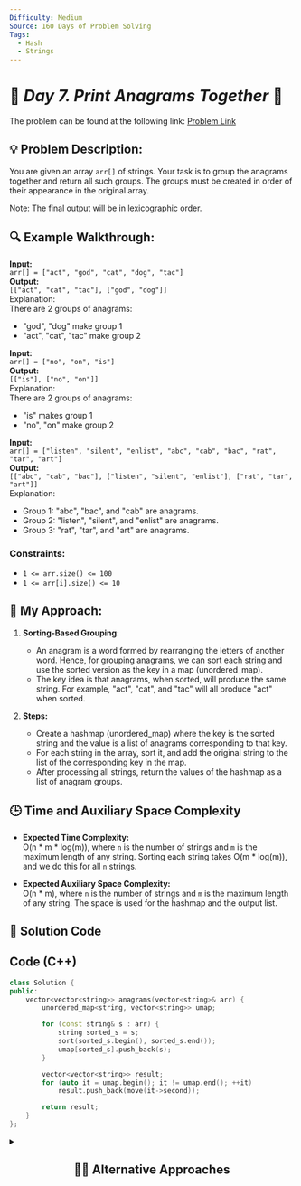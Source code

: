```yaml
---
Difficulty: Medium  
Source: 160 Days of Problem Solving  
Tags:
  - Hash
  - Strings
---
```


# 🚀 _Day 7. Print Anagrams Together_ 🧠

The problem can be found at the following link: [Problem Link](https://www.geeksforgeeks.org/batch/gfg-160-problems/track/hashing-gfg-160/problem/print-anagrams-together)

## 💡 **Problem Description:**

You are given an array `arr[]` of strings. Your task is to group the anagrams together and return all such groups. The groups must be created in order of their appearance in the original array.

Note: The final output will be in lexicographic order.

## 🔍 **Example Walkthrough:**

**Input:**  
`arr[] = ["act", "god", "cat", "dog", "tac"]`  
**Output:**  
`[["act", "cat", "tac"], ["god", "dog"]]`  
Explanation:  
There are 2 groups of anagrams:
- "god", "dog" make group 1
- "act", "cat", "tac" make group 2

**Input:**  
`arr[] = ["no", "on", "is"]`  
**Output:**  
`[["is"], ["no", "on"]]`  
Explanation:  
There are 2 groups of anagrams:
- "is" makes group 1
- "no", "on" make group 2

**Input:**  
`arr[] = ["listen", "silent", "enlist", "abc", "cab", "bac", "rat", "tar", "art"]`  
**Output:**  
`[["abc", "cab", "bac"], ["listen", "silent", "enlist"], ["rat", "tar", "art"]]`  
Explanation:  
- Group 1: "abc", "bac", and "cab" are anagrams.
- Group 2: "listen", "silent", and "enlist" are anagrams.
- Group 3: "rat", "tar", and "art" are anagrams.

### Constraints:
- `1 <= arr.size() <= 100`
- `1 <= arr[i].size() <= 10`

## 🎯 **My Approach:**

1. **Sorting-Based Grouping**:  
   - An anagram is a word formed by rearranging the letters of another word. Hence, for grouping anagrams, we can sort each string and use the sorted version as the key in a map (unordered_map).
   - The key idea is that anagrams, when sorted, will produce the same string. For example, "act", "cat", and "tac" will all produce "act" when sorted.

2. **Steps:**
   - Create a hashmap (unordered_map) where the key is the sorted string and the value is a list of anagrams corresponding to that key.
   - For each string in the array, sort it, and add the original string to the list of the corresponding key in the map.
   - After processing all strings, return the values of the hashmap as a list of anagram groups.

## 🕒 **Time and Auxiliary Space Complexity** 

- **Expected Time Complexity:**  
  O(n * m * log(m)), where `n` is the number of strings and `m` is the maximum length of any string. Sorting each string takes O(m * log(m)), and we do this for all `n` strings.

- **Expected Auxiliary Space Complexity:**  
  O(n * m), where `n` is the number of strings and `m` is the maximum length of any string. The space is used for the hashmap and the output list.

## 📝 **Solution Code**

## Code (C++)

```cpp
class Solution {
public:
    vector<vector<string>> anagrams(vector<string>& arr) {
        unordered_map<string, vector<string>> umap;

        for (const string& s : arr) {
            string sorted_s = s;
            sort(sorted_s.begin(), sorted_s.end());
            umap[sorted_s].push_back(s);
        }

        vector<vector<string>> result;
        for (auto it = umap.begin(); it != umap.end(); ++it)
            result.push_back(move(it->second));

        return result;
    }
};
```

<details>
  <summary><h2 align='center'>👨‍💻 Alternative Approaches</h2></summary>

## Approach Using Sorting and Hash Map  
```cpp
class Solution {
public:
    vector<vector<string>> anagrams(vector<string>& arr) {
        unordered_map<string, vector<string>> umap;
        for (string s : arr) {
            string sorted_s = s;
            sort(sorted_s.begin(), sorted_s.end());
            umap[sorted_s].push_back(s);
        }
        vector<vector<string>> result;
        for (auto it : umap)
            result.push_back(it.second);
        return result;
    }
};
```
</details>

